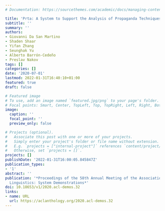 ```yaml
---
# Documentation: https://sourcethemes.com/academic/docs/managing-content/

title: 'Prta: A System to Support the Analysis of Propaganda Techniques in the News'
subtitle: ''
summary: ''
authors:
- Giovanni Da San Martino
- Shaden Shaar
- Yifan Zhang
- Seunghak Yu
- Alberto Barrón-Cedeño
- Preslav Nakov
tags: []
categories: []
date: '2020-07-01'
lastmod: 2022-01-31T16:40:10+01:00
featured: true
draft: false

# Featured image
# To use, add an image named `featured.jpg/png` to your page's folder.
# Focal points: Smart, Center, TopLeft, Top, TopRight, Left, Right, BottomLeft, Bottom, BottomRight.
image:
  caption: ''
  focal_point: ''
  preview_only: false

# Projects (optional).
#   Associate this post with one or more of your projects.
#   Simply enter your project's folder or file name without extension.
#   E.g. `projects = ["internal-project"]` references `content/project/deep-learning/index.md`.
#   Otherwise, set `projects = []`.
projects: []
publishDate: '2022-01-31T16:00:05.845847Z'
publication_types:
- '1'
abstract: ''
publication: '*Proceedings of the 58th Annual Meeting of the Association for Computational
  Linguistics: System Demonstrations*'
doi: 10.18653/v1/2020.acl-demos.32
links:
- name: URL
  url: https://aclanthology.org/2020.acl-demos.32
---
```

